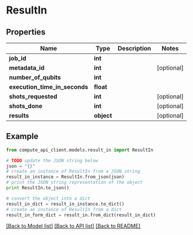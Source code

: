 # ResultIn


## Properties
Name | Type | Description | Notes
------------ | ------------- | ------------- | -------------
**job_id** | **int** |  | 
**metadata_id** | **int** |  | [optional] 
**number_of_qubits** | **int** |  | 
**execution_time_in_seconds** | **float** |  | 
**shots_requested** | **int** |  | [optional] 
**shots_done** | **int** |  | [optional] 
**results** | **object** |  | [optional] 

## Example

```python
from compute_api_client.models.result_in import ResultIn

# TODO update the JSON string below
json = "{}"
# create an instance of ResultIn from a JSON string
result_in_instance = ResultIn.from_json(json)
# print the JSON string representation of the object
print ResultIn.to_json()

# convert the object into a dict
result_in_dict = result_in_instance.to_dict()
# create an instance of ResultIn from a dict
result_in_form_dict = result_in.from_dict(result_in_dict)
```
[[Back to Model list]](../README.md#documentation-for-models) [[Back to API list]](../README.md#documentation-for-api-endpoints) [[Back to README]](../README.md)



